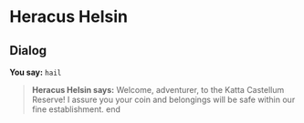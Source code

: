 # Heracus Helsin
## Dialog

**You say:** `hail`



>**Heracus Helsin says:** Welcome, adventurer, to the Katta Castellum Reserve! I assure you your coin and belongings will be safe within our fine establishment.
end
